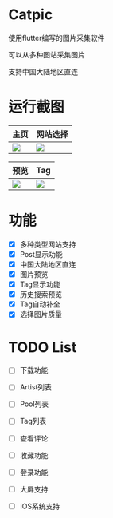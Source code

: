 # Catpic
使用flutter编写的图片采集软件

可以从多种图站采集图片

支持中国大陆地区直连

# 运行截图

|主页|网站选择|
|--|--|
|![](https://www.helloimg.com/images/2021/02/18/BOqEdm.jpg)|![](https://www.helloimg.com/images/2021/02/18/BOqq55.jpg)|


|预览|Tag|
|--|--|
|![](https://www.helloimg.com/images/2021/02/18/BOqJVh.jpg)|![](https://www.helloimg.com/images/2021/02/18/BOqxm0.jpg)|



# 功能
- [x] 多种类型网站支持
- [x] Post显示功能
- [x] 中国大陆地区直连
- [x] 图片预览
- [x] Tag显示功能
- [x] 历史搜索预览
- [x] Tag自动补全
- [x] 选择图片质量

# TODO List
- [ ] 下载功能
- [ ] Artist列表
- [ ] Pool列表
- [ ] Tag列表
- [ ] 查看评论
- [ ] 收藏功能
- [ ] 登录功能
- [ ] 大屏支持
- [ ] IOS系统支持



